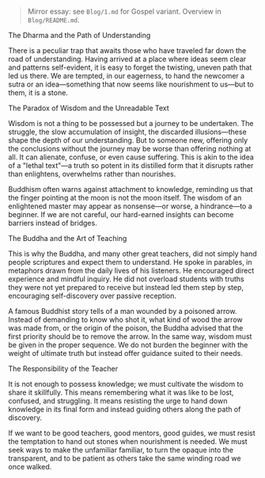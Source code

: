 > Mirror essay: see `Blog/1.md` for Gospel variant. Overview in `Blog/README.md`.

The Dharma and the Path of Understanding

There is a peculiar trap that awaits those who have traveled far down the road of understanding. Having arrived at a place where ideas seem clear and patterns self-evident, it is easy to forget the twisting, uneven path that led us there. We are tempted, in our eagerness, to hand the newcomer a sutra or an idea—something that now seems like nourishment to us—but to them, it is a stone.

The Paradox of Wisdom and the Unreadable Text

Wisdom is not a thing to be possessed but a journey to be undertaken. The struggle, the slow accumulation of insight, the discarded illusions—these shape the depth of our understanding. But to someone new, offering only the conclusions without the journey may be worse than offering nothing at all. It can alienate, confuse, or even cause suffering. This is akin to the idea of a "lethal text"—a truth so potent in its distilled form that it disrupts rather than enlightens, overwhelms rather than nourishes.

Buddhism often warns against attachment to knowledge, reminding us that the finger pointing at the moon is not the moon itself. The wisdom of an enlightened master may appear as nonsense—or worse, a hindrance—to a beginner. If we are not careful, our hard-earned insights can become barriers instead of bridges.

The Buddha and the Art of Teaching

This is why the Buddha, and many other great teachers, did not simply hand people scriptures and expect them to understand. He spoke in parables, in metaphors drawn from the daily lives of his listeners. He encouraged direct experience and mindful inquiry. He did not overload students with truths they were not yet prepared to receive but instead led them step by step, encouraging self-discovery over passive reception.

A famous Buddhist story tells of a man wounded by a poisoned arrow. Instead of demanding to know who shot it, what kind of wood the arrow was made from, or the origin of the poison, the Buddha advised that the first priority should be to remove the arrow. In the same way, wisdom must be given in the proper sequence. We do not burden the beginner with the weight of ultimate truth but instead offer guidance suited to their needs.

The Responsibility of the Teacher

It is not enough to possess knowledge; we must cultivate the wisdom to share it skillfully. This means remembering what it was like to be lost, confused, and struggling. It means resisting the urge to hand down knowledge in its final form and instead guiding others along the path of discovery.

If we want to be good teachers, good mentors, good guides, we must resist the temptation to hand out stones when nourishment is needed. We must seek ways to make the unfamiliar familiar, to turn the opaque into the transparent, and to be patient as others take the same winding road we once walked.
